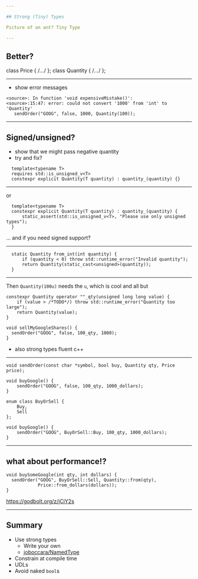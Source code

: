 ```yaml
---

## Strong (Tiny) Types

Picture of an ant? Tiny Type

---
```


## Better?

class Price { /*...*/ };
class Quantity { /*...*/ };

---

* show error messages
```
<source>: In function 'void expensiveMistake()':
<source>:15:47: error: could not convert '1000' from 'int' to 'Quantity'
   sendOrder("GOOG", false, 1000, Quantity(100));
```

---


## Signed/unsigned?

* show that we might pass negative quantity
* try and fix?
```
  template<typename T>
  requires std::is_unsigned_v<T>
  constexpr explicit Quantity(T quantity) : quantity_(quantity) {}
```

---


or
```
  template<typename T>
  constexpr explicit Quantity(T quantity) : quantity_(quantity) {
      static_assert(std::is_unsigned_v<T>, "Please use only unsigned types");
  }
```
... and if you need signed support?

---


```
  static Quantity from_int(int quantity) {
      if (quantity < 0) throw std::runtime_error("Invalid quantity");
      return Quantity(static_cast<unsigned>(quantity));
  }
```

---

Then `Quantity(100u)` needs the `u`, which is cool and all but

```
constexpr Quantity operator ""_qty(unsigned long long value) {
    if (value > /*TODO*/) throw std::runtime_error("Quantity too large");
    return Quantity(value);
}

void sellMyGoogleShares() {
  sendOrder("GOOG", false, 100_qty, 1000);
}
```

- also strong types fluent c++

---

```
void sendOrder(const char *symbol, bool buy, Quantity qty, Price price);

void buyGoogle() {
    sendOrder("GOOG", false, 100_qty, 1000_dollars);
}
```

```
enum class BuyOrSell {
    Buy,
    Sell
};

void buyGoogle() {
    sendOrder("GOOG", BuyOrSell::Buy, 100_qty, 1000_dollars);
}
```

---

## what about performance!?

```
void buySomeGoogle(int qty, int dollars) {
  sendOrder("GOOG", BuyOrSell::Sell, Quantity::from(qty),
            Price::from_dollars(dollars));
}
```
https://godbolt.org/z/jCiY2s


---
## Summary

* Use strong types
  - Write your own
  - [joboccara/NamedType](https://github.com/joboccara/NamedType)
* Constrain at compile time
* UDLs
* Avoid naked `bool`s
